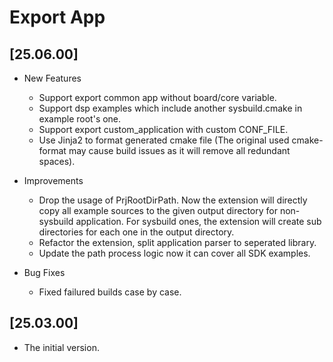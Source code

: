 # Export App

## [25.06.00]
- New Features
  - Support export common app without board/core variable.
  - Support dsp examples which include another sysbuild.cmake in example root's one.
  - Support export custom_application with custom CONF_FILE.
  - Use Jinja2 to format generated cmake file (The original used cmake-format may cause build issues as it will remove all redundant spaces).

- Improvements
  - Drop the usage of PrjRootDirPath. Now the extension will directly copy all example sources to the given output directory for non-sysbuild application. For sysbuild ones, the extension will create sub directories for each one in the output directory.
  - Refactor the extension, split application parser to seperated library.
  - Update the path process logic now it can cover all SDK examples.

- Bug Fixes
  - Fixed failured builds case by case.

## [25.03.00]
- The initial version.
